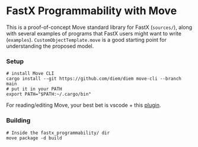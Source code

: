 # FastX Programmability with Move

This is a proof-of-concept Move standard library for FastX (`sources/`), along with several examples of programs that FastX users might want to write (`examples`). `CustomObjectTemplate.move` is a good starting point for understanding the proposed model.

### Setup

```
# install Move CLI
cargo install --git https://github.com/diem/diem move-cli --branch main
# put it in your PATH
export PATH="$PATH:~/.cargo/bin"
```

For reading/editing Move, your best bet is vscode + this [plugin](https://marketplace.visualstudio.com/items?itemName=move.move-analyzer).

### Building

```
# Inside the fastx_programmability/ dir
move package -d build
```
